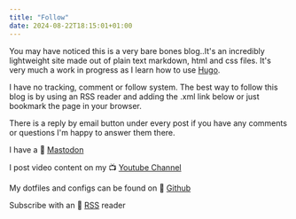 ```yaml
---
title: "Follow"
date: 2024-08-22T18:15:01+01:00
---
```


You may have noticed this is a very bare bones blog..It's an incredibly lightweight site made out of plain text markdown, html and css files. It's very much a work in progress as I learn how to use [Hugo](https://gohugo.io/). 

I have no tracking, comment or follow system. The best way to follow this blog is by using an RSS reader and adding the .xml link below or just bookmark the page in your browser.

There is a reply by email button under every post if you have any comments or questions I'm happy to answer them there. 

I have a 🐘 [Mastodon](https://mastodon.social/@bledley)

I post video content on my 📺 [Youtube Channel](https://www.youtube.com/@bledleysworld)

My dotfiles and configs can be found on 🤖 [Github](https://github.com/bleds1)

Subscribe with an 📰 [RSS](/index.xml) reader
